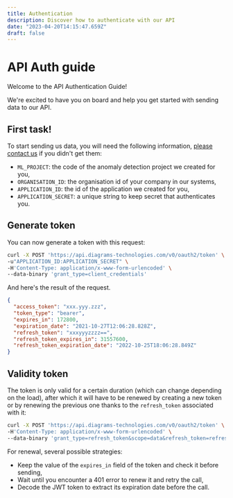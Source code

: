 ```yaml
---
title: Authentication
description: Discover how to authenticate with our API
date: "2023-04-20T14:15:47.659Z"
draft: false
---
```


# API Auth guide

Welcome to the API Authentication Guide!

We're excited to have you on board and help you get started with sending data to our API.

## First task!

To start sending us data, you will need the following information, [please contact us](mailto:support@diagrams-technologies.com?subject=Application%20credentials%20request) if you didn't get them:

- `ML_PROJECT`: the code of the anomaly detection project we created for you,
- `ORGANISATION_ID`: the organisation id of your company in our systems,
- `APPLICATION_ID`: the id of the application we created for you,
- `APPLICATION_SECRET`: a unique string to keep secret that authenticates you.

## Generate token

You can now generate a token with this request:

```sh
curl -X POST 'https://api.diagrams-technologies.com/v0/oauth2/token' \
-u"APPLICATION_ID:APPLICATION_SECRET" \
-H'Content-Type: application/x-www-form-urlencoded' \
--data-binary 'grant_type=client_credentials'
```

And here's the result of the request.

```json
{
  "access_token": "xxx.yyy.zzz",
  "token_type": "bearer",
  "expires_in": 172800,
  "expiration_date": "2021-10-27T12:06:28.828Z",
  "refresh_token": "xxxyyyzzzz==",
  "refresh_token_expires_in": 31557600,
  "refresh_token_expiration_date": "2022-10-25T18:06:28.849Z"
}
```

## Validity token

The token is only valid for a certain duration (which can change depending on the load), after which it will have to be renewed by creating a new token or by renewing the previous one thanks to the `refresh_token` associated with it:

```sh
curl -X POST 'https://api.diagrams-technologies.com/v0/oauth2/token' \
-H'Content-Type: application/x-www-form-urlencoded' \
--data-binary 'grant_type=refresh_token&scope=data&refresh_token=refresh_token_encoded' \
```

For renewal, several possible strategies:

- Keep the value of the `expires_in` field of the token and check it before sending,
- Wait until you encounter a 401 error to renew it and retry the call,
- Decode the JWT token to extract its expiration date before the call.
